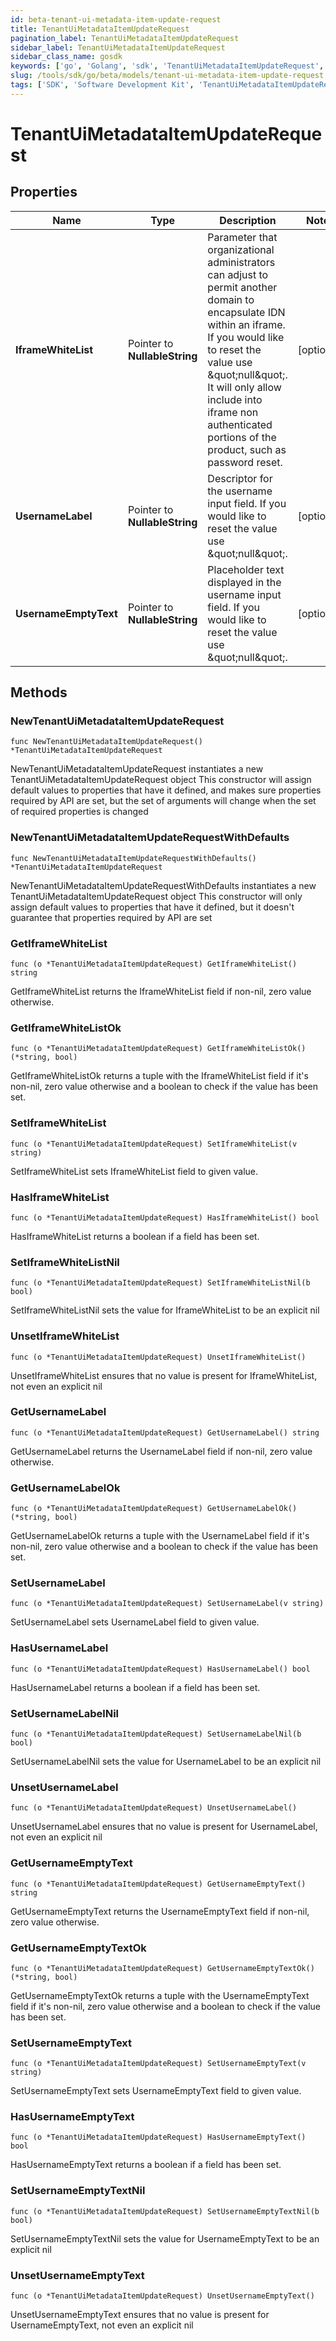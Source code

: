 ```yaml
---
id: beta-tenant-ui-metadata-item-update-request
title: TenantUiMetadataItemUpdateRequest
pagination_label: TenantUiMetadataItemUpdateRequest
sidebar_label: TenantUiMetadataItemUpdateRequest
sidebar_class_name: gosdk
keywords: ['go', 'Golang', 'sdk', 'TenantUiMetadataItemUpdateRequest', 'BetaTenantUiMetadataItemUpdateRequest'] 
slug: /tools/sdk/go/beta/models/tenant-ui-metadata-item-update-request
tags: ['SDK', 'Software Development Kit', 'TenantUiMetadataItemUpdateRequest', 'BetaTenantUiMetadataItemUpdateRequest']
---
```


# TenantUiMetadataItemUpdateRequest

## Properties

Name | Type | Description | Notes
------------ | ------------- | ------------- | -------------
**IframeWhiteList** | Pointer to **NullableString** | Parameter that organizational administrators can adjust to permit another domain to encapsulate IDN within an iframe. If you would like to reset the value use \&quot;null\&quot;. It will only allow include into iframe non authenticated portions of the product, such as password reset. | [optional] 
**UsernameLabel** | Pointer to **NullableString** | Descriptor for the username input field. If you would like to reset the value use \&quot;null\&quot;. | [optional] 
**UsernameEmptyText** | Pointer to **NullableString** | Placeholder text displayed in the username input field. If you would like to reset the value use \&quot;null\&quot;. | [optional] 

## Methods

### NewTenantUiMetadataItemUpdateRequest

`func NewTenantUiMetadataItemUpdateRequest() *TenantUiMetadataItemUpdateRequest`

NewTenantUiMetadataItemUpdateRequest instantiates a new TenantUiMetadataItemUpdateRequest object
This constructor will assign default values to properties that have it defined,
and makes sure properties required by API are set, but the set of arguments
will change when the set of required properties is changed

### NewTenantUiMetadataItemUpdateRequestWithDefaults

`func NewTenantUiMetadataItemUpdateRequestWithDefaults() *TenantUiMetadataItemUpdateRequest`

NewTenantUiMetadataItemUpdateRequestWithDefaults instantiates a new TenantUiMetadataItemUpdateRequest object
This constructor will only assign default values to properties that have it defined,
but it doesn't guarantee that properties required by API are set

### GetIframeWhiteList

`func (o *TenantUiMetadataItemUpdateRequest) GetIframeWhiteList() string`

GetIframeWhiteList returns the IframeWhiteList field if non-nil, zero value otherwise.

### GetIframeWhiteListOk

`func (o *TenantUiMetadataItemUpdateRequest) GetIframeWhiteListOk() (*string, bool)`

GetIframeWhiteListOk returns a tuple with the IframeWhiteList field if it's non-nil, zero value otherwise
and a boolean to check if the value has been set.

### SetIframeWhiteList

`func (o *TenantUiMetadataItemUpdateRequest) SetIframeWhiteList(v string)`

SetIframeWhiteList sets IframeWhiteList field to given value.

### HasIframeWhiteList

`func (o *TenantUiMetadataItemUpdateRequest) HasIframeWhiteList() bool`

HasIframeWhiteList returns a boolean if a field has been set.

### SetIframeWhiteListNil

`func (o *TenantUiMetadataItemUpdateRequest) SetIframeWhiteListNil(b bool)`

 SetIframeWhiteListNil sets the value for IframeWhiteList to be an explicit nil

### UnsetIframeWhiteList
`func (o *TenantUiMetadataItemUpdateRequest) UnsetIframeWhiteList()`

UnsetIframeWhiteList ensures that no value is present for IframeWhiteList, not even an explicit nil
### GetUsernameLabel

`func (o *TenantUiMetadataItemUpdateRequest) GetUsernameLabel() string`

GetUsernameLabel returns the UsernameLabel field if non-nil, zero value otherwise.

### GetUsernameLabelOk

`func (o *TenantUiMetadataItemUpdateRequest) GetUsernameLabelOk() (*string, bool)`

GetUsernameLabelOk returns a tuple with the UsernameLabel field if it's non-nil, zero value otherwise
and a boolean to check if the value has been set.

### SetUsernameLabel

`func (o *TenantUiMetadataItemUpdateRequest) SetUsernameLabel(v string)`

SetUsernameLabel sets UsernameLabel field to given value.

### HasUsernameLabel

`func (o *TenantUiMetadataItemUpdateRequest) HasUsernameLabel() bool`

HasUsernameLabel returns a boolean if a field has been set.

### SetUsernameLabelNil

`func (o *TenantUiMetadataItemUpdateRequest) SetUsernameLabelNil(b bool)`

 SetUsernameLabelNil sets the value for UsernameLabel to be an explicit nil

### UnsetUsernameLabel
`func (o *TenantUiMetadataItemUpdateRequest) UnsetUsernameLabel()`

UnsetUsernameLabel ensures that no value is present for UsernameLabel, not even an explicit nil
### GetUsernameEmptyText

`func (o *TenantUiMetadataItemUpdateRequest) GetUsernameEmptyText() string`

GetUsernameEmptyText returns the UsernameEmptyText field if non-nil, zero value otherwise.

### GetUsernameEmptyTextOk

`func (o *TenantUiMetadataItemUpdateRequest) GetUsernameEmptyTextOk() (*string, bool)`

GetUsernameEmptyTextOk returns a tuple with the UsernameEmptyText field if it's non-nil, zero value otherwise
and a boolean to check if the value has been set.

### SetUsernameEmptyText

`func (o *TenantUiMetadataItemUpdateRequest) SetUsernameEmptyText(v string)`

SetUsernameEmptyText sets UsernameEmptyText field to given value.

### HasUsernameEmptyText

`func (o *TenantUiMetadataItemUpdateRequest) HasUsernameEmptyText() bool`

HasUsernameEmptyText returns a boolean if a field has been set.

### SetUsernameEmptyTextNil

`func (o *TenantUiMetadataItemUpdateRequest) SetUsernameEmptyTextNil(b bool)`

 SetUsernameEmptyTextNil sets the value for UsernameEmptyText to be an explicit nil

### UnsetUsernameEmptyText
`func (o *TenantUiMetadataItemUpdateRequest) UnsetUsernameEmptyText()`

UnsetUsernameEmptyText ensures that no value is present for UsernameEmptyText, not even an explicit nil

